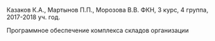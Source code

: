 Казаков К.А., Мартынов П.П., Морозова В.В.
ФКН, 3 курс, 4 группа, 2017-2018 уч. год.

Программное обеспечение комплекса складов организации
